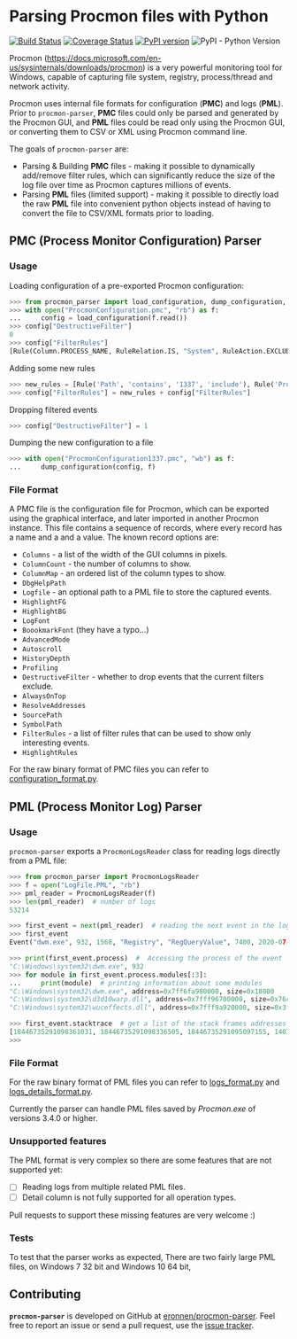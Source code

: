 # Parsing Procmon files with Python

[![Build Status](https://travis-ci.com/eronnen/procmon-parser.svg?branch=master&service=github)](https://travis-ci.com/eronnen/procmon-parser)
[![Coverage Status](https://coveralls.io/repos/github/eronnen/procmon-parser/badge.svg?branch=master&service=github)](https://coveralls.io/github/eronnen/procmon-parser?branch=master&service=github)
[![PyPI version](https://badge.fury.io/py/procmon-parser.svg)](https://badge.fury.io/py/procmon-parser)
![PyPI - Python Version](https://img.shields.io/pypi/pyversions/procmon-parser)

Procmon (https://docs.microsoft.com/en-us/sysinternals/downloads/procmon) is a very powerful monitoring tool for Windows,
capable of capturing file system, registry, process/thread and network activity. 

Procmon uses internal file formats for configuration (**PMC**) and logs (**PML**). Prior to ``procmon-parser``, **PMC** files could only be parsed and generated by the Procmon GUI, 
and **PML** files could be read only using the Procmon GUI, or converting them to CSV or XML using Procmon command line.

The goals of `procmon-parser` are:
* Parsing & Building **PMC** files - making it possible to dynamically add/remove filter rules, which can significantly
reduce the size of the log file over time as Procmon captures millions of events.
* Parsing **PML** files (limited support) - making it possible to directly load the raw **PML** file into convenient python objects
instead of having to convert the file to CSV/XML formats prior to loading.


## PMC (Process Monitor Configuration) Parser

### Usage

Loading configuration of a pre-exported Procmon configuration:
```python
>>> from procmon_parser import load_configuration, dump_configuration, Rule
>>> with open("ProcmonConfiguration.pmc", "rb") as f:
...     config = load_configuration(f.read())
>>> config["DestructiveFilter"]
0
>>> config["FilterRules"]
[Rule(Column.PROCESS_NAME, RuleRelation.IS, "System", RuleAction.EXCLUDE), Rule(Column.PROCESS_NAME, RuleRelation.IS, "Procmon64.exe", RuleAction.EXCLUDE), Rule(Column.PROCESS_NAME, RuleRelation.IS, "Procmon.exe", RuleAction.EXCLUDE), Rule(Column.PROCESS_NAME, RuleRelation.IS, "Procexp64.exe", RuleAction.EXCLUDE), Rule(Column.PROCESS_NAME, RuleRelation.IS, "Procexp.exe", RuleAction.EXCLUDE), Rule(Column.PROCESS_NAME, RuleRelation.IS, "Autoruns.exe", RuleAction.EXCLUDE), Rule(Column.OPERATION, RuleRelation.BEGINS_WITH, "IRP_MJ_", RuleAction.EXCLUDE), Rule(Column.OPERATION, RuleRelation.BEGINS_WITH, "FASTIO_", RuleAction.EXCLUDE), Rule(Column.RESULT, RuleRelation.BEGINS_WITH, "FAST IO", RuleAction.EXCLUDE), Rule(Column.PATH, RuleRelation.ENDS_WITH, "pagefile.sys", RuleAction.EXCLUDE), Rule(Column.PATH, RuleRelation.ENDS_WITH, "$Volume", RuleAction.EXCLUDE), Rule(Column.PATH, RuleRelation.ENDS_WITH, "$UpCase", RuleAction.EXCLUDE), Rule(Column.PATH, RuleRelation.ENDS_WITH, "$Secure", RuleAction.EXCLUDE), Rule(Column.PATH, RuleRelation.ENDS_WITH, "$Root", RuleAction.EXCLUDE), Rule(Column.PATH, RuleRelation.ENDS_WITH, "$MftMirr", RuleAction.EXCLUDE), Rule(Column.PATH, RuleRelation.ENDS_WITH, "$Mft", RuleAction.EXCLUDE), Rule(Column.PATH, RuleRelation.ENDS_WITH, "$LogFile", RuleAction.EXCLUDE), Rule(Column.PATH, RuleRelation.CONTAINS, "$Extend", RuleAction.EXCLUDE), Rule(Column.PATH, RuleRelation.ENDS_WITH, "$Boot", RuleAction.EXCLUDE), Rule(Column.PATH, RuleRelation.ENDS_WITH, "$Bitmap", RuleAction.EXCLUDE), Rule(Column.PATH, RuleRelation.ENDS_WITH, "$BadClus", RuleAction.EXCLUDE), Rule(Column.PATH, RuleRelation.ENDS_WITH, "$AttrDef", RuleAction.EXCLUDE), Rule(Column.EVENT_CLASS, RuleRelation.IS, "Profiling", RuleAction.EXCLUDE)]
```

Adding some new rules
```python
>>> new_rules = [Rule('Path', 'contains', '1337', 'include'), Rule('Process_Name', 'is', 'python.exe')]
>>> config["FilterRules"] = new_rules + config["FilterRules"]
```

Dropping filtered events
```python
>>> config["DestructiveFilter"] = 1
```

Dumping the new configuration to a file
```python
>>> with open("ProcmonConfiguration1337.pmc", "wb") as f:
...     dump_configuration(config, f)
```

### File Format

A PMC file is the configuration file for Procmon, which can be exported using the graphical interface, and later
imported in another Procmon instance. This file contains a sequence of records, where every record has a name and a
and a value. The known record options are:

* `Columns` - a list of the width of the GUI columns in pixels.
* `ColumnCount` - the number of columns to show.
* `ColumnMap` - an ordered list of the column types to show.
* `DbgHelpPath`
* `Logfile` - an optional path to a PML file to store the captured events.
* `HighlightFG`   
* `HighlightBG`
* `LogFont`
* `BoookmarkFont`  (they have a typo...)
* `AdvancedMode`
* `Autoscroll`
* `HistoryDepth`
* `Profiling`
* `DestructiveFilter` - whether to drop events that the current filters exclude.   
* `AlwaysOnTop`
* `ResolveAddresses`
* `SourcePath`
* `SymbolPath`
* `FilterRules` - a list of filter rules that can be used to show only interesting events.
* `HighlightRules`

For the raw binary format of PMC files you can refer to [configuration_format.py](procmon_parser/configuration_format.py).

## PML (Process Monitor Log) Parser

### Usage

`procmon-parser` exports a `ProcmonLogsReader` class for reading logs directly from a PML file:
```python
>>> from procmon_parser import ProcmonLogsReader
>>> f = open("LogFile.PML", "rb")
>>> pml_reader = ProcmonLogsReader(f)
>>> len(pml_reader)  # number of logs
53214

>>> first_event = next(pml_reader)  # reading the next event in the log
>>> first_event
Event("dwm.exe", 932, 1568, "Registry", "RegQueryValue", 7400, 2020-07-12T01:18:10.775242900, 0, "", "HKCU\Software\Microsoft\Windows\DWM\ColorPrevalence", {})

>>> print(first_event.process)  #  Accessing the process of the event
"C:\Windows\system32\dwm.exe", 932
>>> for module in first_event.process.modules[:3]:
...     print(module)  # printing information about some modules
"C:\Windows\system32\dwm.exe", address=0x7ff6fa980000, size=0x18000
"C:\Windows\system32\d3d10warp.dll", address=0x7fff96700000, size=0x76c000
"C:\Windows\system32\wuceffects.dll", address=0x7fff9a920000, size=0x3f000

>>> first_event.stacktrace  # get a list of the stack frames addresses from the event
[18446735291098361031, 18446735291098336505, 18446735291095097155, 140736399934388, 140736346856333, 140736346854333, 140698742953668, 140736303659045, 140736303655429, 140736303639145, 140736303628747, 140736303625739, 140736303693867, 140736303347333, 140736303383760, 140736303385017, 140736398440420, 140736399723393]
>>>
```

### File Format

For the raw binary format of PML files you can refer to [logs_format.py](procmon_parser/logs_format.py) and [logs_details_format.py](procmon_parser/logs_details_format.py).

Currently the parser can handle PML files saved by *Procmon.exe* of versions 3.4.0 or higher.

### Unsupported features

The PML format is very complex so there are some features that are not supported yet:
- [ ] Reading logs from multiple related PML files.
- [ ] Detail column is not fully supported for all operation types.

Pull requests to support these missing features are very welcome :)

### Tests

To test that the parser works as expected, There are two fairly large PML files, on Windows 7 32 bit and Windows 10 64 bit, 

## Contributing

**`procmon-parser`** is developed on GitHub at [eronnen/procmon-parser](https://github.com/eronnen/procmon-parser).
Feel free to report an issue or send a pull request, use the
[issue tracker](https://github.com/eronnen/procmon-parser/issues).
